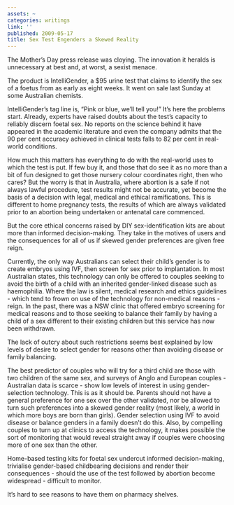 ```yaml
---
assets: ~
categories: writings
link: ''
published: 2009-05-17
title: Sex Test Engenders a Skewed Reality
---
```

The Mother’s Day press release was cloying. The innovation it heralds is
unnecessary at best and, at worst, a sexist menace.

The product is IntelliGender, a $95 urine test that claims to identify
the sex of a foetus from as early as eight weeks. It went on sale last
Sunday at some Australian chemists.

IntelliGender’s tag line is, “Pink or blue, we’ll tell you!” It’s here
the problems start. Already, experts have raised doubts about the test’s
capacity to reliably discern foetal sex. No reports on the science
behind it have appeared in the academic literature and even the company
admits that the 90 per cent accuracy achieved in clinical tests falls to
82 per cent in real-world conditions.

How much this matters has everything to do with the real-world uses to
which the test is put. If few buy it, and those that do see it as no
more than a bit of fun designed to get those nursery colour coordinates
right, then who cares? But the worry is that in Australia, where
abortion is a safe if not always lawful procedure, test results might
not be accurate, yet become the basis of a decision with legal, medical
and ethical ramifications. This is different to home pregnancy tests,
the results of which are always validated prior to an abortion being
undertaken or antenatal care commenced.

But the core ethical concerns raised by DIY sex-identification kits are
about more than informed decision-making. They take in the motives of
users and the consequences for all of us if skewed gender preferences
are given free reign.

Currently, the only way Australians can select their child’s gender is
to create embryos using IVF, then screen for sex prior to implantation.
In most Australian states, this technology can only be offered to
couples seeking to avoid the birth of a child with an inherited
gender-linked disease such as haemophilia. Where the law is silent,
medical research and ethics guidelines - which tend to frown on use of
the technology for non-medical reasons - reign. In the past, there was a
NSW clinic that offered embryo screening for medical reasons and to
those seeking to balance their family by having a child of a sex
different to their existing children but this service has now been
withdrawn.

The lack of outcry about such restrictions seems best explained by low
levels of desire to select gender for reasons other than avoiding
disease or family balancing.

The best predictor of couples who will try for a third child are those
with two children of the same sex, and surveys of Anglo and European
couples - Australian data is scarce - show low levels of interest in
using gender-selection technology. This is as it should be. Parents
should not have a general preference for one sex over the other
validated, nor be allowed to turn such preferences into a skewed gender
reality (most likely, a world in which more boys are born than girls).
Gender selection using IVF to avoid disease or balance genders in a
family doesn’t do this. Also, by compelling couples to turn up at
clinics to access the technology, it makes possible the sort of
monitoring that would reveal straight away if couples were choosing more
of one sex than the other.

Home-based testing kits for foetal sex undercut informed
decision-making, trivialise gender-based childbearing decisions and
render their consequences - should the use of the test followed by
abortion become widespread - difficult to monitor.

It’s hard to see reasons to have them on pharmacy shelves.